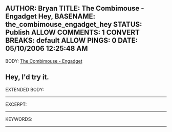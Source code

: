 AUTHOR: Bryan
TITLE: The Combimouse - Engadget Hey,
BASENAME: the_combimouse_engadget_hey
STATUS: Publish
ALLOW COMMENTS: 1
CONVERT BREAKS: __default__
ALLOW PINGS: 0
DATE: 05/10/2006 12:25:48 AM
-----
BODY:
<a title="The Combimouse - Engadget" href="http://www.engadget.com/2006/05/05/the-combimouse/">The Combimouse - Engadget</a>

Hey, I'd try it.
-----
EXTENDED BODY:

-----
EXCERPT:

-----
KEYWORDS:

-----


